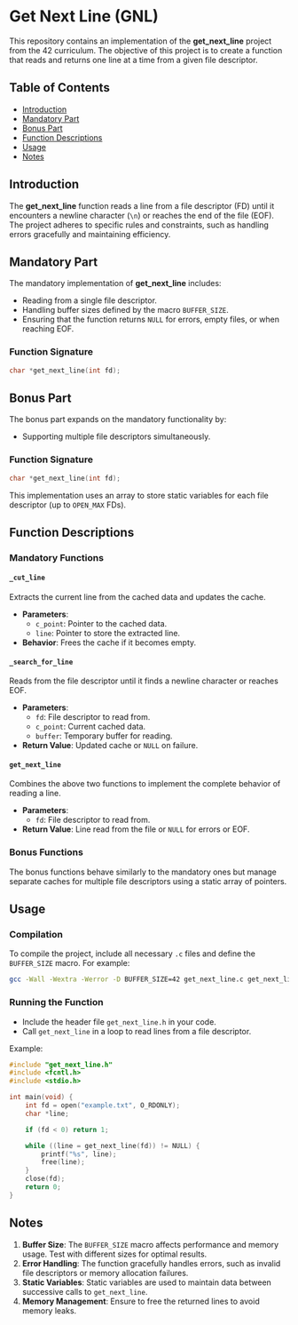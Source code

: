 # Get Next Line (GNL)

This repository contains an implementation of the **get_next_line** project from the 42 curriculum. The objective of this project is to create a function that reads and returns one line at a time from a given file descriptor.

## Table of Contents
- [Introduction](#introduction)
- [Mandatory Part](#mandatory-part)
- [Bonus Part](#bonus-part)
- [Function Descriptions](#function-descriptions)
- [Usage](#usage)
- [Notes](#notes)

## Introduction
The **get_next_line** function reads a line from a file descriptor (FD) until it encounters a newline character (`\n`) or reaches the end of the file (EOF). The project adheres to specific rules and constraints, such as handling errors gracefully and maintaining efficiency.

## Mandatory Part
The mandatory implementation of **get_next_line** includes:
- Reading from a single file descriptor.
- Handling buffer sizes defined by the macro `BUFFER_SIZE`.
- Ensuring that the function returns `NULL` for errors, empty files, or when reaching EOF.

### Function Signature
```c
char *get_next_line(int fd);
```

## Bonus Part
The bonus part expands on the mandatory functionality by:
- Supporting multiple file descriptors simultaneously.

### Function Signature
```c
char *get_next_line(int fd);
```

This implementation uses an array to store static variables for each file descriptor (up to `OPEN_MAX` FDs).

## Function Descriptions
### Mandatory Functions
#### `_cut_line`
Extracts the current line from the cached data and updates the cache.
- **Parameters**:
  - `c_point`: Pointer to the cached data.
  - `line`: Pointer to store the extracted line.
- **Behavior**: Frees the cache if it becomes empty.

#### `_search_for_line`
Reads from the file descriptor until it finds a newline character or reaches EOF.
- **Parameters**:
  - `fd`: File descriptor to read from.
  - `c_point`: Current cached data.
  - `buffer`: Temporary buffer for reading.
- **Return Value**: Updated cache or `NULL` on failure.

#### `get_next_line`
Combines the above two functions to implement the complete behavior of reading a line.
- **Parameters**:
  - `fd`: File descriptor to read from.
- **Return Value**: Line read from the file or `NULL` for errors or EOF.

### Bonus Functions
The bonus functions behave similarly to the mandatory ones but manage separate caches for multiple file descriptors using a static array of pointers.

## Usage
### Compilation
To compile the project, include all necessary `.c` files and define the `BUFFER_SIZE` macro. For example:
```bash
gcc -Wall -Wextra -Werror -D BUFFER_SIZE=42 get_next_line.c get_next_line_utils.c -o gnl
```

### Running the Function
- Include the header file `get_next_line.h` in your code.
- Call `get_next_line` in a loop to read lines from a file descriptor.

Example:
```c
#include "get_next_line.h"
#include <fcntl.h>
#include <stdio.h>

int main(void) {
    int fd = open("example.txt", O_RDONLY);
    char *line;

    if (fd < 0) return 1;

    while ((line = get_next_line(fd)) != NULL) {
        printf("%s", line);
        free(line);
    }
    close(fd);
    return 0;
}
```

## Notes
1. **Buffer Size**: The `BUFFER_SIZE` macro affects performance and memory usage. Test with different sizes for optimal results.
2. **Error Handling**: The function gracefully handles errors, such as invalid file descriptors or memory allocation failures.
3. **Static Variables**: Static variables are used to maintain data between successive calls to `get_next_line`.
4. **Memory Management**: Ensure to free the returned lines to avoid memory leaks.


